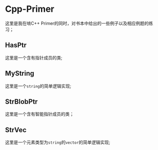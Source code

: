 # Cpp-Primer

这里是我在啃C++ Primer的同时，对书本中给出的一些例子以及相应例题的练习；

## HasPtr

这里是一个含有指针成员的类;

## MyString

这里是一个`string`的简单逻辑实现;

## StrBlobPtr

这里是一个含有智能指针成员的类；

## StrVec

这里是一个元素类型为`string`的`vector`的简单逻辑实现;